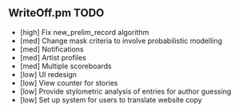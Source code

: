 WriteOff.pm TODO
----------------

- [high] Fix new_prelim_record algorithm
- [med] Change mask criteria to involve probabilistic modelling
- [med] Notifications
- [med] Artist profiles
- [med] Multiple scoreboards
- [low] UI redesign
- [low] View counter for stories
- [low] Provide stylometric analysis of entries for author guessing
- [low] Set up system for users to translate website copy
